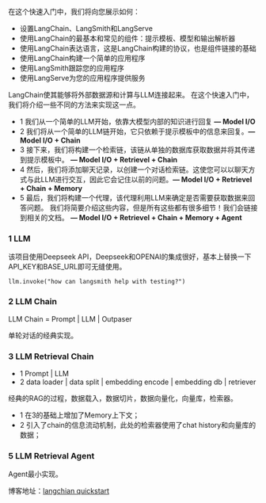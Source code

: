 在这个快速入门中，我们将向您展示如何：

- 设置LangChain、LangSmith和LangServe
- 使用LangChain的最基本和常见的组件：提示模板、模型和输出解析器
- 使用LangChain表达语言，这是LangChain构建的协议，也是组件链接的基础
- 使用LangChain构建一个简单的应用程序
- 使用LangSmith跟踪您的应用程序
- 使用LangServe为您的应用程序提供服务

LangChain使其能够将外部数据源和计算与LLM连接起来。 在这个快速入门中，我们将介绍一些不同的方法来实现这一点。

- 1 我们从一个简单的LLM开始，依靠大模型内部的知识进行回复 **— Model I/O**
- 2 我们将从一个简单的LLM链开始，它只依赖于提示模板中的信息来回复。**— Model I/O + Chain**
- 3 接下来，我们将构建一个检索链，该链从单独的数据库获取数据并将其传递到提示模板中。 **— Model I/O + Retrievel + Chain**
- 4 然后，我们将添加聊天记录，以创建一个对话检索链。这使您可以以聊天方式与此LLM进行交互，因此它会记住以前的问题。**— Model I/O + Retrievel + Chain + Memory**
- 5 最后，我们将构建一个代理，该代理利用LLM来确定是否需要获取数据来回答问题。 我们将简要介绍这些内容，但是所有这些都有很多细节！我们会链接到相关的文档。 **— Model I/O + Retrievel + Chain + Memory + Agent**

### 1 LLM

该项目使用Deepseek API，Deepseek和OPENAI的集成很好，基本上替换一下API_KEY和BASE_URL即可无缝使用。

```
llm.invoke("how can langsmith help with testing?")
```

### 2 LLM Chain

LLM Chain = Prompt | LLM | Outpaser

单轮对话的经典实现。

### 3 LLM Retrieval Chain

* 1 Prompt | LLM
* 2 data loader | data split | embedding encode | embedding db | retriever

经典的RAG的过程，数据载入，数据切片，数据向量化，向量库，检索器。

* 1 在3的基础上增加了Memory上下文；
* 2 引入了chain的信息流动机制，此处的检索器使用了chat history和向量库的数据；

### 5 LLM Retrieval Agent

Agent最小实现。



博客地址：[langchian quickstart](http://124.70.193.130/langchian-quickstart/)
